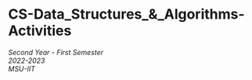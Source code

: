 # CS-**Data_Structures_&_Algorithms**-Activities
*Second Year - First Semester*  
*2022-2023*  
*MSU-IIT*  

